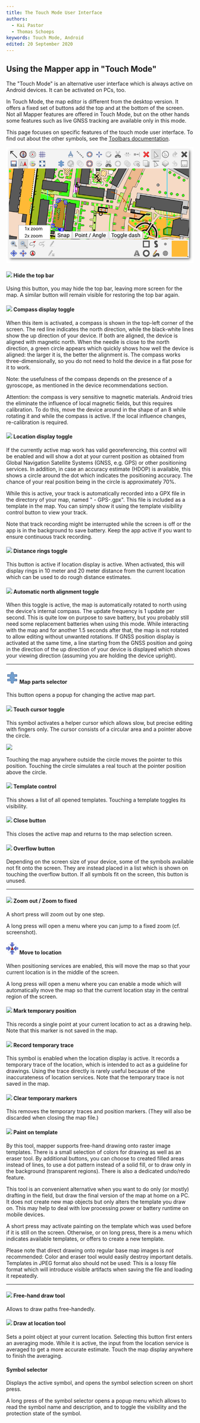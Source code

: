 ```yaml
---
title: The Touch Mode User Interface
authors:
  - Kai Pastor
  - Thomas Schoeps
keywords: Touch Mode, Android
edited: 20 September 2020
---
```


## Using the Mapper app in "Touch Mode"

The "Touch Mode" is an alternative user interface which is always active on
Android devices. It can be activated on PCs, too.

In Touch Mode, the map editor is different from the desktop version. It offers
a fixed set of buttons add the top and at the bottom of the screen. Not all
Mapper features are offered in Touch Mode, but on the other hands some features
such as live GNSS tracking are available only in this mode.

This page focuses on specific features of the touch mode user interface.
To find out about the other symbols, see the [Toolbars documentation](toolbars.md).

![ ](images/touch-mode-main-window.png)


#### ![ ](../mapper-images/arrow-thin-upleft.png) Hide the top bar

Using this button, you may hide the top bar, leaving more screen for the map. A similar button will remain visible for restoring the top bar again.


#### ![ ](../mapper-images/compass.png) Compass display toggle

When this item is activated, a compass is shown in the top-left corner of the screen. The red line indicates the north direction, while the black-white lines show the up direction of your device. If both are aligned, the device is aligned with magnetic north. When the needle is close to the north direction, a green circle appears which quickly shows how well the device is aligned: the larger it is, the better the alignment is. The compass works three-dimensionally, so you do not need to hold the device in a flat pose for it to work.

Note: the usefulness of the compass depends on the presence of a gyroscope, as mentioned in the device recommendations section.

Attention: the compass is very sensitive to magnetic materials. Android tries the eliminate the influence of local magnetic fields, but this requires calibration. To do this, move the device around in the shape of an 8 while rotating it and while the compass is active. If the local influence changes, re-calibration is required.


#### ![ ](../mapper-images/tool-gps-display.png) Location display toggle

If the currently active map work has valid georeferencing, this control will be enabled and will show a dot at your current position as obtained from Global Navigation Satellite Systems (GNSS, e.g. GPS) or other positioning services. In addition, in case an accuracy estimate (HDOP) is available, this shows a circle around the dot which indicates the positioning accuracy. The chance of your real position being in the circle is approximately 70%.

While this is active, your track is automatically recorded into a GPX file in the directory of your map, named "<map> - GPS-<YYYY-MM-DD>.gpx". This file is included as a template in the map. You can simply show it using the template visibility control button to view your track.

Note that track recording might be interrupted while the screen is off or the app is in the background to save battery. Keep the app active if you want to ensure continuous track recording.


#### ![ ](../mapper-images/gps-distance-rings.png) Distance rings toggle

This button is active if location display is active. When activated, this will display rings in 10 meter and 20 meter distance from the current location which can be used to do rough distance estimates.


#### ![ ](../mapper-images/rotate-map.png) Automatic north alignment toggle

When this toggle is active, the map is automatically rotated to north using the device's internal compass. The update frequency is 1 update per second. This is quite low on purpose to save battery, but you probably still need some replacement batteries when using this mode. While interacting with the map and for another 1.5 seconds after that, the map is not rotated to allow editing without unwanted rotations. If GNSS position display is activated at the same time, a line starting from the GNSS position and going in the direction of the up direction of your device is displayed which shows your viewing direction (assuming you are holding the device upright).


-----

#### ![ ](../mapper-images/map-parts.png) Map parts selector

This button opens a popup for changing the active map part.


#### ![ ](../mapper-images/tool-touch-cursor.png) Touch cursor toggle

This symbol activates a helper cursor which allows slow, but precise editing with fingers only. The cursor consists of a circular area and a pointer above the circle.

![ ](images/touch_cursor.png)

Touching the map anywhere outside the circle moves the pointer to this position. Touching the circle simulates a real touch at the pointer position above the circle.


#### ![ ](../mapper-images/templates.png) Template control

This shows a list of all opened templates. Touching a template toggles its visibility.


#### ![ ](../mapper-images/close.png) Close button

This closes the active map and returns to the map selection screen.


#### ![ ](../mapper-images/three-dots.png) Overflow button

Depending on the screen size of your device, some of the symbols available not fit onto the screen. They are instead placed in a list which is shown on touching the overflow button. If all symbols fit on the screen, this button is unused.


-----

#### ![ ](../mapper-images/view-zoom-out.png) Zoom out / Zoom to fixed

A short press will zoom out by one step.

A long press will open a menu where you can jump to a fixed zoom (cf. screenshot).


#### ![ ](../mapper-images/move-to-gps.png) Move to location

When positioning services are enabled, this will move the map so that your current location is in the middle of the screen.

A long press will open a menu where you can enable a mode which will automatically
move the map so that the current location stay in the central region of the screen.


#### ![ ](../mapper-images/gps-temporary-point.png) Mark temporary position

This records a single point at your current location to act as a drawing help. Note that this marker is not saved in the map.


#### ![ ](../mapper-images/gps-temporary-path.png) Record temporary trace

This symbol is enabled when the location display is active. It records a temporary trace of the location, which is intended to act as a guideline for drawings. Using the trace directly is rarely useful because of the inaccurateness of location services.
Note that the temporary trace is not saved in the map.


#### ![ ](../mapper-images/gps-temporary-clear.png) Clear temporary markers

This removes the temporary traces and position markers. (They will also be discarded when closing the map file.)


#### ![ ](../mapper-images/pencil.png) Paint on template

By this tool, mapper supports free-hand drawing onto raster image templates.
There is a small selection of colors for drawing as well as an eraser tool.
By additional buttons, you can choose to created filled areas instead of lines,
to use a dot pattern instead of a solid fill, or to draw only in the background
(transparent regions). There is also a dedicated undo/redo feature.

This tool is an convenient alternative when you want to do only (or mostly)
drafting in the field, but draw the final version of the map at home on a PC.
It does not create new map objects but only alters the template you draw on.
This may help to deal with low processing power or battery runtime on mobile
devices.

A short press may activate painting on the template which was used before if
it is still on the screen. Otherwise, or on long press, there is a menu which
indicates available templates, or offers to create a new template.

Please note that direct drawing onto regular base map images is *not* recommended:
Color and eraser tool would easily destroy important details.
Templates in JPEG format also should not be used: This is a lossy file format which
will introduce visible artifacts when saving the file and loading it repeatedly.


-----

#### ![ ](../mapper-images/draw-freehand.png) Free-hand draw tool

Allows to draw paths free-handedly.


#### ![ ](../mapper-images/draw-point-gps.png) Draw at location tool

Sets a point object at your current location. Selecting this button first enters an averaging mode. While it is active, the input from the location service is averaged to get a more accurate estimate. Touch the map display anywhere to finish the averaging.


#### Symbol selector

Displays the active symbol, and opens the symbol selection screen on short press.

A long press of the symbol selector opens a popup menu which allows to read the symbol name and description, and to toggle the visibility and the protection state of the symbol.
